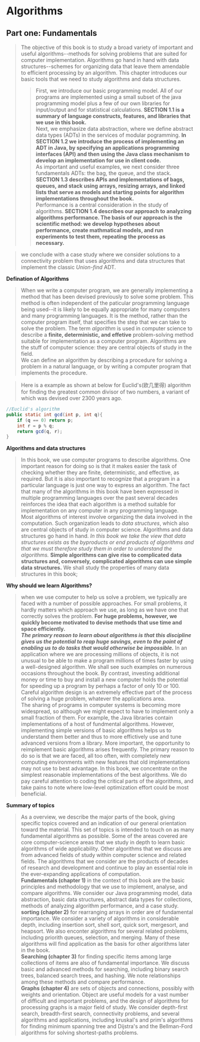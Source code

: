 # Algorithms
## Part one: Fundamentals
> The objective of this book is to study a broad variety of important and useful algorithms--methods for solving problems that are suited for computer implementation. Algorithms go hand in hand with data structures--schemes for organizing data that leave them amendable to efficient processing by an algorithm. This chapter introduces our basic tools that we need to study algorithms and data structures.
>> First, we introduce our basic programming model. All of our programs are implemented using a small subset of the java programming model plus a few of our own libraries for input/output and for statistical calculations. **SECTION 1.1 is a summary of language constructs, features, and libraries that we use in this book.**  
Next, we emphasize data abstraction, where we define abstract data types (ADTs) in the services of modular pogramming. **In SECTION 1.2 we introduce the process of implementing an ADT in Java, by specifying an applications programming interfaces (API) and then using the Java class mechanism to develop an implementation for use in client code.**  
As important and useful examples, we next consider three fundamentals ADTs: the bag, the queue, and the stack. **SECTION 1.3 describes APIs and implementations of bags, queues, and stack using arrays, resizing arrays, and linked lists that serve as models and starting points for algorithm implementations throughout the book.**  
Performance is a central consideration in the study of algorithms. **SECTION 1.4 describes our approach to analyzing algorithms performance. The basis of our approach is the scientific method: we develop hypotheses about performance, create mathmatical models, and run experiments to test them, repeating the process as necessary.**  

> we conclude with a case study where we consider solutions to a connectivity problem that uses algorithms and data structures that implement the classic *Union-find* ADT.

**Defination of Algorithms**  
>When we write a computer program, we are generally implementing a method that has been devised previously to solve some problem. This method is often independent of the paticular programming language being used--it is likely to be equally appropriate for many computers and many programming languages. It is the method, rather than the computer program itself, that specifies the step that we can take to solve the problem. The term *algorithm* is used in computer science to describe a **finite, deterministic, and effetive** problem-solving method suitable for implementation as a computer program. Algorithms are the stuff of computer science: they are central objects of study in the field.  
We can define an algorithm by describing a procedure for solving a problem in a natural language, or by writing a computer program that implements the procedure.

> Here is a example as shown at below for Euclid's(欧几里得) algorithm for finding the greatest common divisor of two numbers, a variant of which was devised over 2300 years ago. 

```java
//Euclid's algorithm
public static int gcd(int p, int q){
    if (q == 0) return p;
    int r = p % q;
    return gcd(q, r);
}
```

**Algorithms and data structures**

> In this book, we use computer programs to describe algorithms. One important reason for doing so is that it makes easier the task of checking whether they are finite, deterministic, and effective, as required. But it is also important to recognize that a program in a particular language is just one way to express an algorithm. The fact that many of the algorithms in this book have been expressed in multiple programming languages over the past several decades reinforces the idea that each algorithm is a method suitable for implementation on any computer in any programming language.  
Most algorithms of interest involve organizing the data involved in the computation. Such organization leads to *data structures*, which also are central objects of study in computer science. Algorithms and data structures go hand in hand. *In this book we take the view that data structures exists as the byproducts or end products of algorithms and that we must therefore study them in order to understand the algorithms.* **Simple algorithms can give rise to complicated data structures and, conversely, complicated algorithms can use simple data structures.** We shall study the properties of many data structures in this book; 

**Why should we learn Algorithms?**

> when we use  computer to help us solve a problem, we typically are faced with a number of possible approaches. For small problems, it hardly matters which approach we use, as long as we have one that correctly solves the problem. **For huge problems, however, we quickly become motivated to devise methods that use time and space efficiently.**  
***The primary reason to learn about algorithms is that this discipline gives us the potential to reap huge savings, even to the point of enabling us to do tasks that would otherwise be impossible.*** In an application where we are processing millions of objects, it is not unusual to be able to make a program millions of times faster by using a well-designed algorithm. We shall see such examples on numerous occasions throughout the book. By contrast, investing additional  money or time to buy and install a new computer holds the potential for speeding up a program by perhaps a factor of only 10 or 100. Careful algorithm design is an extremely effective part of the process of solving a huge problem, whatever the applications area.  
The sharing of programs in computer systems is becoming more widespread, so although we might expect to have to implement only a small fraction of them. For example, the Java libraries contain implementations of a host of fundmental algorithms. However, implementing simple versions of basic algorithms helps us to understand them better and thus to more effictively use and tune advanced versions from a library. More important, the opportunity to reimplement basic algorithms arises frequently. The primary reason to do so is that we are faced, all too often, with completely new computing environments with new features that old implementations may not use to best advantage. In this book, we concentrate on the simplest reasonable implementations of the best algorithms. We do pay careful attention to coding the critical parts of the algorithms, and take pains to note where low-level optimization effort could be most beneficial.

**Summary of topics**  
> As a overview, we describe the major parts of the book, giving specific topics covered and an indication of our general orientation toward the material. This set of topics is intended to touch on as many fundamental algorithms as possible. Some of the areas covered are core computer-science areas that we study in depth to learn basic algorithms of wide applicability. Other algorithms that we discuss are from advanced fields of study within computer science and related fields. The algorithms that we consider are the products of decades of research and development and continue to play an essential role in the ever-expanding applications of computation.  
**Fundamentals (chapter 1)** in the context of this book are the basic principles and methodology that we use to implement, analyse, and compare algorithms. We consider our Java programming model, data abstraction, basic data structures, abstract data types for collections, methods of analyzing algorithm performance, and a case study.  
**sorting (chapter 2)** for rearranging arrays in order are of fundamental importance. We consider a variety of algorithms in considerable depth, including insertion sort, shell sort, quick sort, mergesort, and heapsort. We also enconter algorithms for several related problems, including priorith queues, selection, and merging. Many of these algorithms will find application as the basis for other algorithms later in the book.  
**Searching (chapter 3)** for finding specific items among large collections of items are also of fundamental importance. We discuss basic and advanced methods for searching, including binary search trees, balanced search trees, and hashing. We note relationships among these methods and compare performance.   
**Graphs (chapter 4)** are sets of objects and connections, possibly with weights and orientation. Object are useful models for a vast number of difficult and important problems, and the design of algorithms for processing graphs is a major field of study. We consider depth-first search, breadth-first search, connectivity problems, and several algorithms and applications, including kruskal's and prim's algorithms for finding minimum spanning tree and Dijstra's and the Bellman-Ford algorithms for solving shortest-paths problems.


